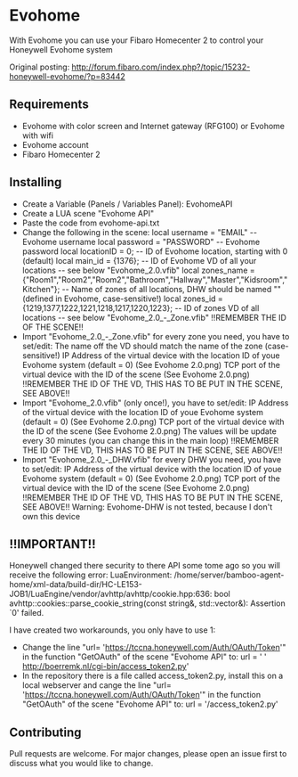 # Evohome

With Evohome you can use your Fibaro Homecenter 2 to control your Honeywell Evohome system

Original posting:
http://forum.fibaro.com/index.php?/topic/15232-honeywell-evohome/?p=83442

## Requirements
- Evohome with color screen and Internet gateway (RFG100) or Evohome with wifi
- Evohome account
- Fibaro Homecenter 2

## Installing
- Create a Variable (Panels / Variables Panel): EvohomeAPI
- Create a LUA scene "Evohome API"
- Paste the code from evohome-api.txt
- Change the following in the scene:
    local username = "EMAIL" -- Evohome username
    local password = "PASSWORD" -- Evohome password
    local locationID = 0; -- ID of Evohome location, starting with 0 (default)
    local main_id = {1376}; -- ID of Evohome VD of all your locations -- see below "Evohome_2.0.vfib"
    local zones_name = {"Room1","Room2","Room2","Bathroom","Hallway","Master","Kidsroom","Kitchen"}; -- Name of zones of all locations, DHW should be named "" (defined in Evohome, case-sensitive!)
    local zones_id = {1219,1377,1222,1221,1218,1217,1220,1223}; -- ID of zones VD of all locations -- see below 
    "Evohome_2.0_-_Zone.vfib"
    !!REMEMBER THE ID OF THE SCENE!!
- Import "Evohome_2.0_-_Zone.vfib" for every zone you need, you have to set/edit:
  The name off the VD should match the name of the zone (case-sensitive!)
  IP Address of the virtual device with the location ID of youe Evohome system (default = 0) (See Evohome 2.0.png)
  TCP port of the virtual device with the ID of the scene (See Evohome 2.0.png)
  !!REMEMBER THE ID OF THE VD, THIS HAS TO BE PUT IN THE SCENE, SEE ABOVE!!
- Import "Evohome_2.0.vfib" (only once!), you have to set/edit:
  IP Address of the virtual device with the location ID of youe Evohome system (default = 0) (See Evohome 2.0.png)
  TCP port of the virtual device with the ID of the scene (See Evohome 2.0.png)
  The values will be update every 30 minutes (you can change this in the main loop)
  !!REMEMBER THE ID OF THE VD, THIS HAS TO BE PUT IN THE SCENE, SEE ABOVE!!
- Import "Evohome_2.0_-_DHW.vfib" for every DHW you need, you have to set/edit:
  IP Address of the virtual device with the location ID of youe Evohome system (default = 0) (See Evohome 2.0.png)
  TCP port of the virtual device with the ID of the scene (See Evohome 2.0.png)
  !!REMEMBER THE ID OF THE VD, THIS HAS TO BE PUT IN THE SCENE, SEE ABOVE!!
  Warning: Evohome-DHW is not tested, because I don't own this device

 
 
## !!IMPORTANT!!
Honeywell changed there security to there API some tome ago so you will receive the following error:
LuaEnvironment: /home/server/bamboo-agent-home/xml-data/build-dir/HC-LE153-JOB1/LuaEngine/vendor/avhttp/avhttp/cookie.hpp:636: bool avhttp::cookies::parse_cookie_string(const string&, std::vector&): Assertion `0' failed.

I have created two workarounds, you only have to use 1:
- Change the line "url= 'https://tccna.honeywell.com/Auth/OAuth/Token'" in the function "GetOAuth" of the scene "Evohome API" to:
  url = ' ' http://boerremk.nl/cgi-bin/access_token2.py'
- In the repository there is a file called access_token2.py, install this on a local webserver and cange the line "url= 'https://tccna.honeywell.com/Auth/OAuth/Token'" in the function "GetOAuth" of the scene "Evohome API" to:
url = '<webserver-ip>/access_token2.py'

## Contributing
Pull requests are welcome. For major changes, please open an issue first to discuss what you would like to change.
